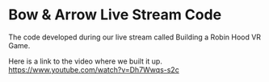 # Bow & Arrow Live Stream Code
The code developed during our live stream called Building a Robin Hood VR Game. 

Here is a link to the video where we built it up. https://www.youtube.com/watch?v=Dh7Wwqs-s2c
